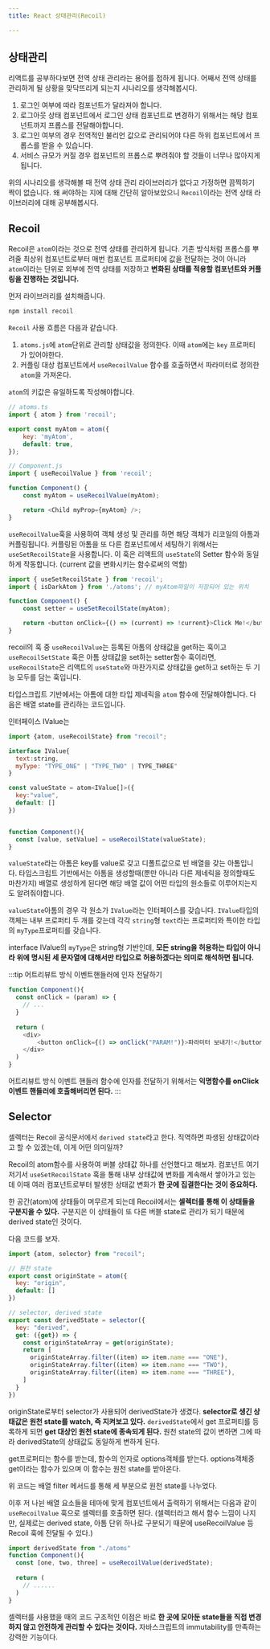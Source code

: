 ```yaml
---
title: React 상태관리(Recoil)

---
```

## 상태관리

리액트를 공부하다보면 전역 상태 관리라는 용어를 접하게 됩니다. 어째서 전역 상태를 관리하게 될 상황을 맞닥뜨리게 되는지 시나리오를 생각해봅시다.

1. 로그인 여부에 따라 컴포넌트가 달라져야 합니다.
2. 로그아웃 상태 컴포넌트에서 로그인 상태 컴포넌트로 변경하기 위해서는 해당 컴포넌트까지 프롭스를 전달해야합니다.
3. 로그인 여부의 경우 전역적인 불리언 값으로 관리되어야 다른 하위 컴포넌트에서 프롭스를 받을 수 있습니다.
4. 서비스 규모가 커질 경우 컴포넌트의 프롭스로 뿌려줘야 할 것들이 너무나 많아지게 됩니다.

위의 시나리오를 생각해볼 때 전역 상태 관리 라이브러리가 없다고 가정하면 끔찍하기 짝이 없습니다. 왜 써야하는 지에 대해 간단히 알아보았으니 `Recoil`이라는 전역 상태 라이브러리에 대해 공부해봅시다.

## Recoil

Recoil은 `atom`이라는 것으로 전역 상태를 관리하게 됩니다. 기존 방식처럼 프롭스를 뿌려줄 최상위 컴포넌트로부터 매번 컴포넌트 프로퍼티에 값을 전달하는 것이 아니라 `atom`이라는 단위로 외부에 전역 상태를 저장하고 **변화된 상태를 적용할 컴포넌트와 커플링을 진행하는 것입니다.**

먼저 라이브러리를 설치해줍니다.

```sh
npm install recoil
```

`Recoil` 사용 흐름은 다음과 같습니다.

1. `atoms.js`에 `atom`단위로 관리할 상태값을 정의한다. 이때 `atom`에는 `key` 프로퍼티가 있어야한다.
2. 커플링 대상 컴포넌트에서 `useRecoilValue` 함수를 호출하면서 파라미터로 정의한 `atom`을 가져온다.

`atom`의 키값은 유일하도록 작성해야합니다.

```js
// atoms.ts
import { atom } from 'recoil';

export const myAtom = atom({
    key: 'myAtom',
    default: true,
});
```

```js
// Component.js
import { useRecoilValue } from 'recoil';

function Component() {
    const myAtom = useRecoilValue(myAtom);

    return <Child myProp={myAtom} />;
}
```

`useRecoilValue`훅을 사용하여 객체 생성 및 관리를 하면 해당 객체가 리코일의 아톰과 커플링됩니다. 커플링된 아톰을 또 다른 컴포넌트에서 세팅하기 위해서는 `useSetRecoilState`을 사용합니다. 이 훅은 리액트의 `useState`의 Setter 함수와 동일하게 작동합니다. (current 값을 변화시키는 함수로써의 역할)

```javascript
import { useSetRecoilState } from 'recoil';
import { isDarkAtom } from './atoms'; // myAtom파일이 저장되어 있는 위치

function Component() {
    const setter = useSetRecoilState(myAtom);

    return <button onClick={() => (current) => !current}>Click Me!</button>;
}
```

recoil의 훅 중 `useRecoilValue`는 등록된 아톰의 상태값을 get하는 훅이고 `useRecoilSetState` 훅은 아톰 상태값을 set하는 setter함수 훅이라면, `useRecoilState`은 리액트의 `useState`와 마찬가지로 상태값을 get하고 set하는 두 기능 모두를 담는 훅입니다.

타입스크립트 기반에서는 아톰에 대한 타입 제네릭을 `atom` 함수에 전달해야합니다. 다음은 배열 state를 관리하는 코드입니다.

인터페이스 IValue는 

```javascript
import {atom, useRecoilState} from "recoil";

interface IValue{
  text:string,
  myType: "TYPE_ONE" | "TYPE_TWO" | TYPE_THREE"
}

const valueState = atom<IValue[]>({
  key:"value",
  default: []
})


function Component(){
  const [value, setValue] = useRecoilState(valueState);
}  
```

`valueState`라는 아톰은 key를 value로 갖고 디폴트값으로 빈 배열을 갖는 아톰입니다. 타입스크립트 기반에서는 아톰을 생성할때(뿐만 아니라 다른 제네릭을 정의할때도 마찬가지) 배열로 생성하게 된다면 해당 배열 값이 어떤 타입의 원소들로 이루어지는지도 알려줘야합니다.

`valueState`아톰의 경우 각 원소가 `IValue`라는 인터페이스를 갖습니다. `IValue`타입의 객체는 내부 프로퍼티 두 개를 갖는데 각각 `string`형 `text`라는 프로퍼티와 특이한 타입의 `myType`프로퍼티를 갖습니다.

interface IValue의 `myType`은 string형 기반인데, **모든 string을 허용하는 타입이 아니라 위에 명시된 세 문자열에 대해서만 타입으로 허용하겠다는 의미로 해석하면 됩니다.**

:::tip 어트리뷰트 방식 이벤트핸들러에 인자 전달하기
```javascript
function Component(){
  const onClick = (param) => {
    // ...
  }
  
  return (
    <div>
    	<button onClick={() => onClick("PARAM!")}>파라미터 보내기!</button>
    </div>
  )
}
```
어트리뷰트 방식 이벤트 핸들러 함수에 인자를 전달하기 위해서는 **익명함수를 onClick 이벤트 핸들러에 호출해버리면 된다.**
:::

## Selector
셀렉터는 Recoil 공식문서에서 `derived state`라고 한다. 직역하면 파생된 상태값이라고 할 수 있겠는데, 이게 어떤 의미일까?

Recoil의 atom함수를 사용하여 버블 상태값 하나를 선언했다고 해보자. 컴포넌트 여기 저기서 `useSetRecoilState` 훅을 통해 내부 상태값에 변화를 계속해서 쌓아가고 있는데 이때 여러 컴포넌트로부터 발생한 상태값 변화가 **한 곳에 집결한다는 것이 중요하다.** 

한 공간(atom)에 상태들이 머무르게 되는데 Recoil에서는 **셀렉터를 통해 이 상태들을 구분지을 수 있다.** 구분지은 이 상태들이 또 다른 버블 state로 관리가 되기 때문에 derived state인 것이다.

다음 코드를 보자.
```javascript
import {atom, selector} from "recoil";

// 원천 state
export const originState = atom({
  key: "origin",
  default: []
})

// selector, derived state
export const derivedState = selector({
  key: "derived",
  get: ({get}) => {
    const originStateArray = get(originState);
    return [
      originStateArray.filter((item) => item.name === "ONE"),
      originStateArray.filter((item) => item.name === "TWO"),
      originStateArray.filter((item) => item.name === "THREE"),
    ]
  }
})
```

originState로부터 selector가 사용되어 derivedState가 생겼다. **selector로 생긴 상태값은 원천 state를 watch, 즉 지켜보고 있다.** `derivedState`에서 get 프로퍼티를 등록하게 되면 **get 대상인 원천 state에 종속되게 된다.** 원천 state의 값이 변하면 그에 따라 derivedState의  상태값도 동일하게 변하게 된다.

get프로퍼티는 함수를 받는데, 함수의 인자로 options객체를 받는다. options객체중 get이라는 함수가 있으며 이 함수는 원천 state를 받아온다.

위 코드는 배열 filter 메서드를 통해 세 부분으로 원천 state를 나누었다.

이후 저 나뉜 배열 요소들을 테마에 맞게 컴포넌트에서 출력하기 위해서는 다음과 같이 `useRecoilValue` 훅으로 셀렉터를 호출하면 된다. (셀렉터라고 해서 함수 느낌이 나지만, 실제로는 derived state, 아톰 단위 하나로 구분되기 때문에 useRecoilValue 등 Recoil 훅에 전달될 수 있다.)

```javascript
import derivedState from "./atoms"
function Component(){
  const [one, two, three] = useRecoilValue(derivedState);
  
  return (
    // ......
  )
}
```

셀렉터를 사용했을 때의 코드 구조적인 이점은 바로 **한 곳에 모아둔 state들을 직접 변경하지 않고 안전하게 관리할 수 있다는 것이다.** 자바스크립트의 immutability를 만족하는 강력한 기능이다.
